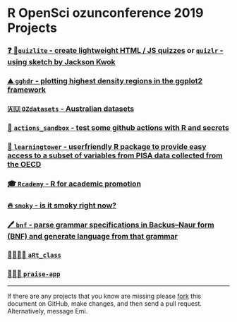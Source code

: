 # R OpenSci ozunconference 2019 Projects

###  [❓ 🙋`quizlite` - create lightweight HTML / JS quizzes](https://github.com/ropenscilabs/quizlite) or [`quizlr` - using sketch by Jackson Kwok](https://github.com/ropenscilabs/quizlr)
###  [⛰️ `gghdr` - plotting highest density regions in the ggplot2 framework](https://github.com/ropenscilabs/gghdr)
###  [🇦🇺 `OZdatasets` - Australian datasets](https://github.com/ropenscilabs/OZdatasets)
### [🥡 `actions_sandbox` - test some github actions with R and secrets](https://github.com/ropenscilabs/actions_sandbox)
### [🗼 `learningtower` - userfriendly R package to provide easy access to a subset of variables from PISA data collected from the OECD](https://github.com/ropenscilabs/learningtower)
### [🎓 `Rcademy` - R for academic promotion](https://github.com/ropenscilabs/Rcademy)
### [🔥 `smoky` - is it smoky right now?](https://github.com/ropenscilabs/smoky)
### [ 🖊️   `bnf`  - parse grammar specifications in Backus–Naur form (BNF) and generate language from that grammar](https://github.com/ropenscilabs/bnf)
### [ 🎨🎨🎨🎨  `aRt_class`](https://github.com/ropenscilabs/aRt_class)
### [  🙌🙌🙌  `praise-app`](https://alycerussell.shinyapps.io/praise-app/)

-----

If there are any projects that you know are missing please
[fork](https://github.com/ropensci/ozunconf19) this document on GitHub,
make changes, and then send a pull request. Alternatively, message Emi.
